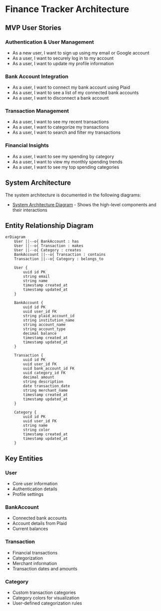 # Finance Tracker Architecture

## MVP User Stories

### Authentication & User Management
- As a new user, I want to sign up using my email or Google account
- As a user, I want to securely log in to my account
- As a user, I want to update my profile information

### Bank Account Integration
- As a user, I want to connect my bank account using Plaid
- As a user, I want to see a list of my connected bank accounts
- As a user, I want to disconnect a bank account

### Transaction Management
- As a user, I want to see my recent transactions
- As a user, I want to categorize my transactions
- As a user, I want to search and filter my transactions

### Financial Insights
- As a user, I want to see my spending by category
- As a user, I want to view my monthly spending trends
- As a user, I want to see my top spending categories

## System Architecture

The system architecture is documented in the following diagrams:

- [System Architecture Diagram](../architecture.mmd) - Shows the high-level components and their interactions

## Entity Relationship Diagram

```mermaid
erDiagram
    User ||--o{ BankAccount : has
    User ||--o{ Transaction : makes
    User ||--o{ Category : creates
    BankAccount ||--o{ Transaction : contains
    Transaction ||--o{ Category : belongs_to

    User {
        uuid id PK
        string email
        string name
        timestamp created_at
        timestamp updated_at
    }

    BankAccount {
        uuid id PK
        uuid user_id FK
        string plaid_account_id
        string institution_name
        string account_name
        string account_type
        decimal balance
        timestamp created_at
        timestamp updated_at
    }

    Transaction {
        uuid id PK
        uuid user_id FK
        uuid bank_account_id FK
        uuid category_id FK
        decimal amount
        string description
        date transaction_date
        string merchant_name
        timestamp created_at
        timestamp updated_at
    }

    Category {
        uuid id PK
        uuid user_id FK
        string name
        string color
        timestamp created_at
        timestamp updated_at
    }
```

## Key Entities

### User
- Core user information
- Authentication details
- Profile settings

### BankAccount
- Connected bank accounts
- Account details from Plaid
- Current balances

### Transaction
- Financial transactions
- Categorization
- Merchant information
- Transaction dates and amounts

### Category
- Custom transaction categories
- Category colors for visualization
- User-defined categorization rules
